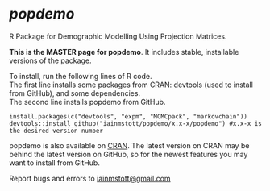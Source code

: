 # *popdemo*
R Package for Demographic Modelling Using Projection Matrices.

**This is the MASTER page for popdemo**. It includes stable, installable versions of the package. 

To install, run the following lines of R code.  
The first line installs some packages from CRAN: devtools (used to install from GitHub), and some dependencies.  
The second line installs popdemo from GitHub.
```
install.packages(c("devtools", "expm", "MCMCpack", "markovchain"))
devtools::install_github("iainmstott/popdemo/x.x-x/popdemo") #x.x-x is the desired version number
```
popdemo is also available on [CRAN](https://cran.r-project.org/web/packages/popdemo). The latest version on CRAN may be behind the latest version on GitHub, so for the newest features you may want to install from GitHub.

Report bugs and errors to iainmstott@gmail.com
